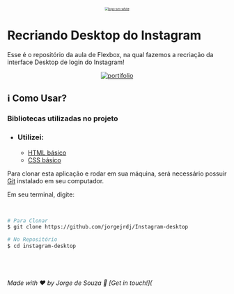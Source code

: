 <p align="center">
    <a href="https://github.com/jorgejrdj"><img src="https://i.ibb.co/XjZXHLj/logo-sm-white.png" alt="logo-sm-white" border="0" style="zoom:50%;" alt="Digital Innovation One"></a> </p>

# Recriando Desktop  do Instagram

Esse é o repositório da aula de Flexbox, na qual fazemos a recriação da interface Desktop de login do Instagram! 

<p align="center"><a href="https://ibb.co/PY49V5R"><img src="https://i.ibb.co/LP6JsCM/portifolio.png" alt="portifolio" border="0"></a> </p>



## :information_source: Como Usar?

### Bibliotecas utilizadas no projeto

- ### Utilizei:

  * [HTML básico](https://www.w3schools.com/html/)
  * [CSS básico](https://developer.mozilla.org/pt-BR/docs/Web/CSS)


Para clonar esta aplicação e rodar em sua máquina, será necessário possuir [Git](https://git-scm.com) instalado em seu computador. 

Em seu terminal, digite:

<br />

```bash
# Para Clonar
$ git clone https://github.com/jorgejrdj/Instagram-desktop

# No Repositório
$ cd instagram-desktop
```

<br />

<br />

###### Made with ♥ by Jorge de Souza :wave: [Get in touch!](



